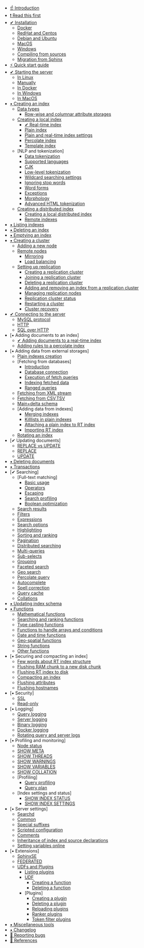 * [☝ Introduction](Introduction.md)
* [❗ Read this first](Read_this_first.md)
* [✔ ️Installation](Installation.md)
    * [Docker](Installation/Docker.md)
    * [RedHat and Centos](Installation/RHEL_and_Centos.md)
    * [Debian and Ubuntu](Installation/Debian_and_Ubuntu.md)
    * [MacOS](Installation/MacOS.md)
    * [Windows](Installation/Windows.md)
    * [Compiling from sources](Installation/Compiling_from_sources.md)
    * [Migration from Sphinx](Installation/Migration_from_Sphinx.md)
* [⚡ Quick start guide](Quick_start_guide.md)
* [✔ ️Starting the server](Starting_the_server.md)
    * [In Linux](Starting_the_server/Linux.md)
    * [Manually](Starting_the_server/Manually.md)
    * [In Docker](Starting_the_server/Docker.md)
    * [In Windows](Starting_the_server/Windows.md)
    * [In MacOS](Starting_the_server/MacOS.md)
* [▪️ Creating an index](Creating_an_index.md)
    * [Data types](Creating_an_index/Data_types.md)
        * [Row-wise and columnar attribute storages](Creating_an_index/Data_types.md#Row-wise-and-columnar-attribute-storages)
    * [Creating a local index](Creating_an_index/Local_indexes.md)
        * [✔ ️Real-time index](Creating_an_index/Local_indexes/Real-time_index.md)
        * [Plain index](Creating_an_index/Local_indexes/Plain_index.md)
        * [Plain and real-time index settings](Creating_an_index/Local_indexes/Plain_and_real-time_index_settings.md)
        * [Percolate index](Creating_an_index/Local_indexes/Percolate_index.md)
        * [Template index](Creating_an_index/Local_indexes/Template_index.md)
    * [NLP and tokenization]
        * [Data tokenization](Creating_an_index/NLP_and_tokenization/Data_tokenization.md)
        * [Supported languages](Creating_an_index/NLP_and_tokenization/Supported_languages.md)
        * [CJK](Creating_an_index/NLP_and_tokenization/CJK.md)
        * [Low-level tokenization](Creating_an_index/NLP_and_tokenization/Low-level_tokenization.md)
        * [Wildcard searching settings](Creating_an_index/NLP_and_tokenization/Wildcard_searching_settings.md)
        * [Ignoring stop words](Creating_an_index/NLP_and_tokenization/Ignoring_stop-words.md)
        * [Word forms](Creating_an_index/NLP_and_tokenization/Wordforms.md)
        * [Exceptions](Creating_an_index/NLP_and_tokenization/Exceptions.md)
        * [Morphology](Creating_an_index/NLP_and_tokenization/Morphology.md)
        * [Advanced HTML tokenization](Creating_an_index/NLP_and_tokenization/Advanced_HTML_tokenization.md)
    * [Creating a distributed index](Creating_an_index/Creating_a_distributed_index/Creating_a_distributed_index.md)
        * [Creating a local distributed index](Creating_an_index/Creating_a_distributed_index/Creating_a_local_distributed_index.md)
        * [Remote indexes](Creating_an_index/Creating_a_distributed_index/Remote_indexes.md)
* [▪️ Listing indexes](Listing_indexes.md)
* [▪️ Deleting an index](Deleting_an_index.md)
* [▪️ Emptying an index](Emptying_an_index.md)
* [▪️ Creating a cluster](Creating_a_cluster/Creating_a_cluster.md)
    * [Adding a new node](Creating_a_cluster/Adding_a_new_node.md)
    * [Remote nodes](Creating_a_cluster/Remote_nodes.md)
        * [Mirroring](Creating_a_cluster/Remote_nodes/Mirroring.md)
        * [Load balancing](Creating_a_cluster/Remote_nodes/Load_balancing.md)
    * [Setting up replication](Creating_a_cluster/Setting_up_replication/Setting_up_replication.md)
        * [Creating a replication cluster](Creating_a_cluster/Setting_up_replication/Creating_a_replication_cluster.md)
        * [Joining a replication cluster](Creating_a_cluster/Setting_up_replication/Joining_a_replication_cluster.md)
        * [Deleting a replication cluster](Creating_a_cluster/Setting_up_replication/Deleting_a_replication_cluster.md)
        * [Adding and removing an index from a replication cluster](Creating_a_cluster/Setting_up_replication/Adding_and_removing_an_index_from_a_replication_cluster.md)
        * [Managing replication nodes](Creating_a_cluster/Setting_up_replication/Managing_replication_nodes.md)
        * [Replication cluster status](Creating_a_cluster/Setting_up_replication/Replication_cluster_status.md)
        * [Restarting a cluster](Creating_a_cluster/Setting_up_replication/Restarting_a_cluster.md)
        * [Cluster recovery](Creating_a_cluster/Setting_up_replication/Cluster_recovery.md)
* [✔ Connecting to the server](Connecting_to_the_server.md)
    * [MySQL protocol](Connecting_to_the_server/MySQL_protocol.md)
    * [HTTP](Connecting_to_the_server/HTTP.md)
    * [SQL over HTTP](Connecting_to_the_server/HTTP.md#SQL-over-HTTP)
* [▪️ Adding documents to an index]
    * [✔ ️Adding documents to a real-time index](Adding_documents_to_an_index/Adding_documents_to_a_real-time_index.md)
    * [Adding rules to a percolate index](Adding_documents_to_an_index/Adding_rules_to_a_percolate_index.md)
* [▪️ Adding data from external storages]
    * [Plain indexes creation](Adding_data_from_external_storages/Plain_indexes_creation.md)
    * [Fetching from databases]
        * [Introduction](Adding_data_from_external_storages/Fetching_from_databases/Introduction.md)
        * [Database connection](Adding_data_from_external_storages/Fetching_from_databases/Database_connection.md)
        * [Execution of fetch queries](Adding_data_from_external_storages/Fetching_from_databases/Execution_of_fetch_queries.md)
        * [Indexing fetched data](Adding_data_from_external_storages/Fetching_from_databases/Indexing_fetched_data.md)
        * [Ranged queries](Adding_data_from_external_storages/Fetching_from_databases/Ranged_queries.md)
    * [Fetching from XML stream](Adding_data_from_external_storages/Fetching_from_XML_streams.md)
    * [Fetching from CSV,TSV](Adding_data_from_external_storages/Fetching_from_CSV,TSV.md)
    * [Main+delta schema](Adding_data_from_external_storages/Main_delta.md)
    * [Adding data from indexes]
        * [Merging indexes](Adding_data_from_external_storages/Adding_data_from_indexes/Merging_indexes.md)
        * [Killlists in plain indexes](Adding_data_from_external_storages/Adding_data_from_indexes/Killlist_in_plain_indexes.md)
        * [Attaching a plain index to RT index](Adding_data_from_external_storages/Adding_data_from_indexes/Attaching_a_plain_index_to_RT_index.md)
        * [Importing RT index](Adding_data_from_external_storages/Adding_data_from_indexes/Importing_index.md)        
    * [Rotating an index](Adding_data_from_external_storages/Rotating_an_index.md)
* [✔ ️Updating documents]
    * [REPLACE vs UPDATE](Updating_documents/REPLACE_vs_UPDATE.md)
    * [REPLACE](Updating_documents/REPLACE.md)
    * [UPDATE](Updating_documents/UPDATE.md)
* [▪️ Deleting documents](Deleting_documents.md)
* [▪️ Transactions](Transactions.md)
* [✔ ️Searching]
    * [Full-text matching]
        * [Basic usage](Searching/Full_text_matching/Basic_usage.md)
        * [Operators](Searching/Full_text_matching/Operators.md)
        * [Escaping](Searching/Full_text_matching/Escaping.md)
        * [Search profiling](Searching/Full_text_matching/Profiling.md)
        * [Boolean optimization](Searching/Full_text_matching/Boolean_optimization.md)
    * [Search results](Searching/Search_results.md)
    * [Filters](Searching/Filters.md)
    * [Expressions](Searching/Expressions.md)
    * [Search options](Searching/Options.md)
    * [Highlighting](Searching/Highlighting.md)
    * [Sorting and ranking](Searching/Sorting_and_ranking.md)
    * [Pagination](Searching/Pagination.md)
    * [Distributed searching](Searching/Distributed_searching.md)
    * [Multi-queries](Searching/Multi-queries.md)
    * [Sub-selects](Searching/Sub-selects.md)
    * [Grouping](Searching/Grouping.md)
    * [Faceted search](Searching/Faceted_search.md)
    * [Geo search](Searching/Geo_search.md)
    * [Percolate query](Searching/Percolate_query.md)
    * [Autocomplete](Searching/Autocomplete.md)
    * [Spell correction](Searching/Spell_correction.md)
    * [Query cache](Searching/Query_cache.md)
    * [Collations](Searching/Collations.md)
* [▪️ Updating index schema](Updating_index_schema.md)    
* [▪️ Functions](Functions.md)
    * [Mathematical functions](Functions/Mathematical_functions.md)
    * [Searching and ranking functions](Functions/Searching_and_ranking_functions.md)
    * [Type casting functions](Functions/Type_casting_functions.md)
    * [Functions to handle arrays and conditions](Functions/Arrays_and_conditions_functions.md)
    * [Date and time functions](Functions/Date_and_time_functions.md)
    * [Geo-spatial functions](Functions/Geo_spatial_functions.md)
    * [String functions](Functions/String_functions.md)
    * [Other functions](Functions/Other_functions.md)
* [▪️ Securing and compacting an index]
    * [Few words about RT index structure](Securing_and_compacting_an_index/RT_index_structure.md)
    * [Flushing RAM chunk to a new disk chunk](Securing_and_compacting_an_index/Flushing_RAM_chunk_to_a_new_disk_chunk.md)
    * [Flushing RT index to disk](Securing_and_compacting_an_index/Flushing_RAM_chunk_to_disk.md)
    * [Compacting an index](Securing_and_compacting_an_index/Compacting_an_index.md)
    * [Flushing attributes](Securing_and_compacting_an_index/Flushing_attributes.md)
    * [Flushing hostnames](Securing_and_compacting_an_index/Flushing_hostnames.md)
* [▪️ Security]
    * [SSL](Security/SSL.md)
    * [Read-only](Security/Read_only.md)
* [▪️ Logging]
    * [Query logging](Logging/Query_logging.md)
    * [Server logging](Logging/Server_logging.md)
    * [Binary logging](Logging/Binary_logging.md)
    * [Docker logging](Logging/Docker_logging.md)
    * [Rotating query and server logs](Logging/Rotating_query_and_server_logs.md)
* [▪️ Profiling and monitoring]
    * [Node status](Profiling_and_monitoring/Node_status.md)
    * [SHOW META](Profiling_and_monitoring/SHOW_META.md)
    * [SHOW THREADS](Profiling_and_monitoring/SHOW_THREADS.md)
    * [SHOW WARNINGS](Profiling_and_monitoring/SHOW_WARNINGS.md)
    * [SHOW VARIABLES](Profiling_and_monitoring/SHOW_VARIABLES.md)
    * [SHOW COLLATION](Profiling_and_monitoring/SHOW_COLLATION.md)
    * [Profiling]
        * [Query profiling](Profiling_and_monitoring/Profiling/Query_profile.md)
        * [Query plan](Profiling_and_monitoring/Profiling/Query_plan.md)
    * [Index settings and status]
        * [SHOW INDEX STATUS](Profiling_and_monitoring/Index_settings_and_status/SHOW_INDEX_STATUS.md)
        * [SHOW INDEX SETTINGS](Profiling_and_monitoring/Index_settings_and_status/SHOW_INDEX_SETTINGS.md)
* [▪️ Server settings]
    * [Searchd](Server_settings/Searchd.md)
    * [Common](Server_settings/Common.md)
    * [Special suffixes](Server_settings/Special_suffixes.md)
    * [Scripted configuration](Server_settings/Scripted_configuration.md)
    * [Comments](Server_settings/Comments.md)
    * [Inheritance of index and source declarations](Server_settings/Inheritance_of_index_and_source_declarations.md)
    * [Setting variables online](Server_settings/Setting_variables_online.md)
* [▪️ Extensions]
    * [SphinxSE](Extensions/SphinxSE.md)
    * [FEDERATED](Extensions/FEDERATED.md)
    * [UDFs and Plugins](Extensions/UDFs_and_Plugins/UDFs_and_Plugins.md)
        * [Listing plugins](Extensions/UDFs_and_Plugins/Listing_plugins.md)
        * [UDF](Extensions/UDFs_and_Plugins/UDF.md)
            * [Creating a function](Extensions/UDFs_and_Plugins/UDF/Creating_a_function.md)
            * [Deleting a function](Extensions/UDFs_and_Plugins/UDF/Deleting_a_function.md)
        * [Plugins]
            * [Creating a plugin](Extensions/UDFs_and_Plugins/Plugins/Creating_a_plugin.md)
            * [Deleting a plugin](Extensions/UDFs_and_Plugins/Plugins/Deleting_a_plugin.md)
            * [Reloading plugins](Extensions/UDFs_and_Plugins/Plugins/Reloading_plugins.md)
            * [Ranker plugins](Extensions/UDFs_and_Plugins/Plugins/Ranker_plugins.md)
            * [Token filter plugins](Extensions/UDFs_and_Plugins/Plugins/Token_filter_plugins.md)
* [▪️ Miscellaneous tools](Miscellaneous_tools.md)
* [▪️ Changelog](Changelog.md)
* [🐞 Reporting bugs](Reporting_bugs.md)
* [📖 References](References.md)
